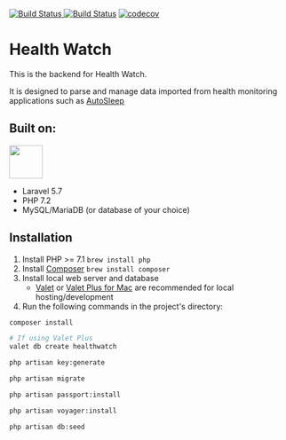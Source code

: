<a href="https://travis-ci.com/rosstafarian/health-watch"><img src="https://travis-ci.com/rosstafarian/health-watch.svg?branch=master" alt="Build Status">
<a href="https://travis-ci.com/rosstafarian/health-watch"><img src="https://img.shields.io/travis/rosstafarian/health-watch/master.svg?style=for-the-badge" alt="Build Status"></a>
<a href="https://codecov.io/gh/rosstafarian/health-watch"><img src="https://img.shields.io/codecov/c/github/rosstafarian/health-watch/master.svg?style=for-the-badge" alt="codecov"></a>

# Health Watch

This is the backend for Health Watch. 

It is designed to parse and manage data imported from health monitoring applications such as [AutoSleep](http://autosleep.tantsissa.com/)

## Built on:

<img src="https://laravel.com/assets/img/components/logo-laravel.svg" height="60px">

* Laravel 5.7
* PHP 7.2
* MySQL/MariaDB (or database of your choice)

## Installation

1. Install PHP >= 7.1 `brew install php`
2. Install [Composer](https://getcomposer.org/) `brew install composer`
3. Install local web server and database
    * [Valet](https://laravel.com/docs/5.7/valet) or [Valet Plus for Mac](https://github.com/weprovide/valet-plus#installation) are recommended for local hosting/development
4. Run the following commands in the project's directory:

```bash
composer install
```
```bash
# If using Valet Plus
valet db create healthwatch
```
```bash
php artisan key:generate
```
```bash
php artisan migrate
```
```bash
php artisan passport:install
```
```bash
php artisan voyager:install
```
```bash
php artisan db:seed
```
